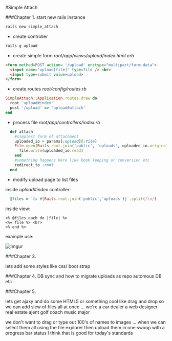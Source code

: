 #Simple Attach

###Chapter 1.
start new rails instance
```bash
rails new simple_attach
```
* create controller
```bash
rails g upload
```

* create simple form  _root/app/views/upload/index.html.erb_
```html
<form method=POST action= '/upload' enctype="multipart/form-data">
  <input name="upload[file]" type=file /> <br>
  <input type=submit value=upload>
</form>
```
* create routes _root/config/routes.rb_
```ruby
SimpleAttach::Application.routes.draw do
  root 'upload#index'
  post '/upload' => 'upload#attach'
end
```
* process file  _root/app/controllers/index.rb_
```ruby
  def attach
    #simplest form of attachment
    uploaded_io = params[:upload][:file]
    File.open(Rails.root.join('public', 'uploads', uploaded_io.original_filename), 'wb') do |file|
      file.write(uploaded_io.read)
    end
    #something happens here like book keeping or conversion etc
    redirect_to :root
  end
```

* modify upload page to list files

inside _upload#index_ controller:
```ruby
  @files = `ls #{Rails.root.join('public','uploads')}`.split(/\n/) 
```

inside view:
```erb
<% @files.each do |file| %>
<%= file %> <br>
<% end %>
```
example use:<br>

![Imgur](http://i.imgur.com/uyRL8HT.png)

###Chapter 3.

lets add some styles like css/ boot strap

###Chapter 4. 
DB sync and how to migrate uploads as 
  repo
  automous DB
  etc ..

###Chapter 5. 

lets get ajaxy and do some HTML5 or something cool like drag and drop 
so we can add slew of files all at once ... 
we're a car dealer
      a web designer
      real estate ajent
      golf coach
      music major

we don't want to drag or type out 100's of names to images ... when we can select them all using the file explorer
then upload them in one swoop with a progress bar status I think that is good for today's standards
